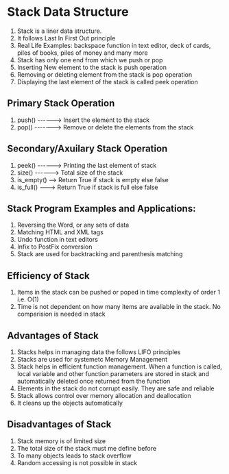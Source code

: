 # Stack Data Structure
1. Stack is a liner data structure.
2. It follows Last In First Out principle
3. Real Life Examples: backspace function in text editor, deck of cards, piles of books, piles of money and many more
4. Stack has only one end from which we push or pop
5. Inserting New element to the stack is push operation
6. Removing or deleting element from the stack is pop operation
7. Displaying the last element of the stack is called peek operation

## Primary Stack Operation
1. push() ------> Insert the element to the stack
2. pop() -------> Remove or delete the elements from the stack

## Secondary/Axuilary Stack Operation
1. peek() ------> Printing the last element of stack
2. size() ------> Total size of the stack
3. is_empty() --> Return True if stack is empty else false
4. is_full() ---> Return True if stack is full else false

## Stack Program Examples and Applications:
1. Reversing the Word, or any sets of data
2. Matching HTML and XML tags
3. Undo function in text editors
4. Infix to PostFix conversion 
5. Stack are used for backtracking and parenthesis matching

## Efficiency of Stack
1. Items in the stack can be pushed or poped in time complexity of order 1 i.e. O(1)
2. Time is not dependent on how many items are avaliable in the stack. No comparision is needed in stack

## Advantages of Stack
1. Stacks helps in managing data the follows LIFO principles
2. Stacks are used for systemetc Memory Management
3. Stack helps in efficient function management. When a function is called, local variable and other function parameters are stored in stack and automatically deleted once returned from the function
4. Elements in the stack do not corrupt easily. They are safe and reliable
5. Stack allows control over memory allocation and deallocation
6. It cleans up the objects automatically

## Disadvantages of Stack
1. Stack memory is of limited size
2. The total size of the stack must me define before
3. To many objects leads to stack overflow
4. Random accessing is not possible in stack

